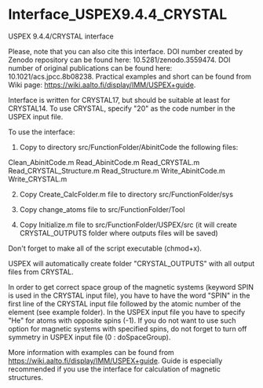 # Interface_USPEX9.4.4_CRYSTAL
USPEX 9.4.4/CRYSTAL interface

Please, note that you can also cite this interface. DOI number created by Zenodo repository can be found here: 10.5281/zenodo.3559474. DOI number of original publications can be found here: 10.1021/acs.jpcc.8b08238. Practical examples and short can be found from Wiki page: https://wiki.aalto.fi/display/IMM/USPEX+guide.

Interface is written for CRYSTAL17, but should be suitable at least for CRYSTAL14. To use CRYSTAL, specify "20" as the code number in the USPEX input file.

To use the interface:

1) Copy to directory src/FunctionFolder/AbinitCode the following files:

Clean_AbinitCode.m
Read_AbinitCode.m
Read_CRYSTAL.m
Read_CRYSTAL_Structure.m
Read_Structure.m
Write_AbinitCode.m
Write_CRYSTAL.m

2) Copy Create_CalcFolder.m file to directory src/FunctionFolder/sys 

3) Copy change_atoms file to src/FunctionFolder/Tool

4) Copy Initialize.m file to src/FunctionFolder/USPEX/src (it will create CRYSTAL_OUTPUTS folder where outputs files will be saved)

Don't forget to make all of the script executable (chmod+x).

USPEX will automatically create folder "CRYSTAL_OUTPUTS" with all output files from CRYSTAL.

In order to get correct space group of the magnetic systems (keyword SPIN is used in the CRYSTAL input file), you have to have the word "SPIN" in the first line of the CRYSTAL input file followed by the atomic number of the element (see example folder). In the USPEX input file you have to specify "He" for atoms with opposite spins (-1). If you do not want to use such option for magnetic systems with specified spins, do not forget to turn off symmetry in USPEX input file (0  : doSpaceGroup). 

More information with examples can be found from https://wiki.aalto.fi/display/IMM/USPEX+guide. Guide is especially recommended if you use the interface for calculation of magnetic structures.
